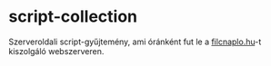 # script-collection
Szerveroldali script-gyűjtemény, ami óránként fut le a [filcnaplo.hu](https://filcnaplo.hu)-t kiszolgáló webszerveren.
